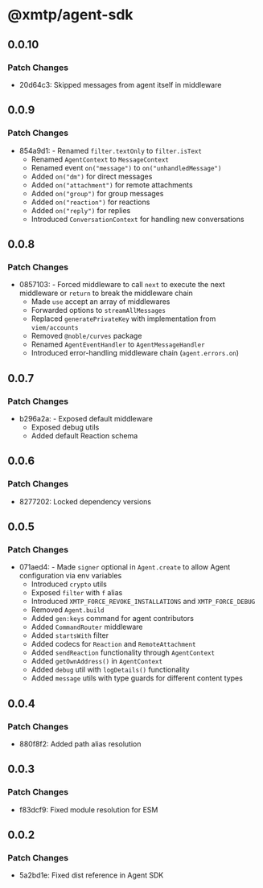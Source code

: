 # @xmtp/agent-sdk

## 0.0.10

### Patch Changes

- 20d64c3: Skipped messages from agent itself in middleware

## 0.0.9

### Patch Changes

- 854a9d1: - Renamed `filter.textOnly` to `filter.isText`
  - Renamed `AgentContext` to `MessageContext`
  - Renamed event `on("message")` to `on("unhandledMessage")`
  - Added `on("dm")` for direct messages
  - Added `on("attachment")` for remote attachments
  - Added `on("group")` for group messages
  - Added `on("reaction")` for reactions
  - Added `on("reply")` for replies
  - Introduced `ConversationContext` for handling new conversations

## 0.0.8

### Patch Changes

- 0857103: - Forced middleware to call `next` to execute the next middleware or `return` to break the middleware chain
  - Made `use` accept an array of middlewares
  - Forwarded options to `streamAllMessages`
  - Replaced `generatePrivateKey` with implementation from `viem/accounts`
  - Removed `@noble/curves` package
  - Renamed `AgentEventHandler` to `AgentMessageHandler`
  - Introduced error-handling middleware chain (`agent.errors.on`)

## 0.0.7

### Patch Changes

- b296a2a: - Exposed default middleware
  - Exposed debug utils
  - Added default Reaction schema

## 0.0.6

### Patch Changes

- 8277202: Locked dependency versions

## 0.0.5

### Patch Changes

- 071aed4: - Made `signer` optional in `Agent.create` to allow Agent configuration via env variables
  - Introduced `crypto` utils
  - Exposed `filter` with `f` alias
  - Introduced `XMTP_FORCE_REVOKE_INSTALLATIONS` and `XMTP_FORCE_DEBUG`
  - Removed `Agent.build`
  - Added `gen:keys` command for agent contributors
  - Added `CommandRouter` middleware
  - Added `startsWith` filter
  - Added codecs for `Reaction` and `RemoteAttachment`
  - Added `sendReaction` functionality through `AgentContext`
  - Added `getOwnAddress()` in `AgentContext`
  - Added `debug` util with `logDetails()` functionality
  - Added `message` utils with type guards for different content types

## 0.0.4

### Patch Changes

- 880f8f2: Added path alias resolution

## 0.0.3

### Patch Changes

- f83dcf9: Fixed module resolution for ESM

## 0.0.2

### Patch Changes

- 5a2bd1e: Fixed dist reference in Agent SDK
